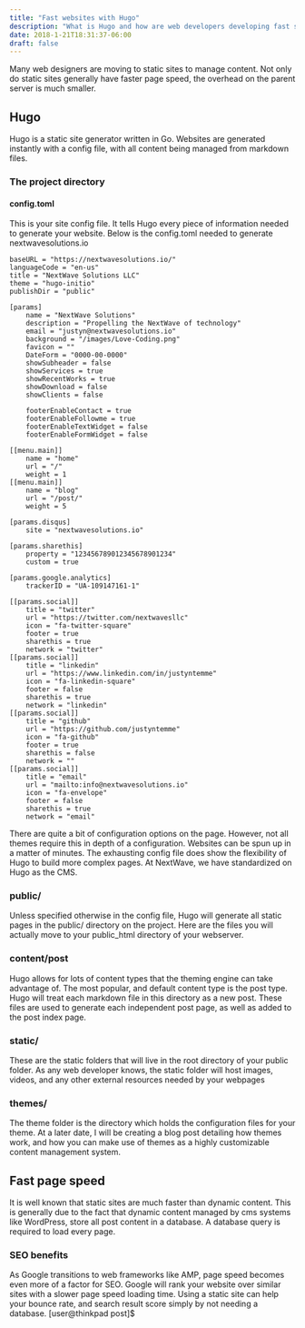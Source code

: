 ```yaml
---
title: "Fast websites with Hugo"
description: "What is Hugo and how are web developers developing fast static webpages in an instant?"
date: 2018-1-21T18:31:37-06:00
draft: false
---
```


Many web designers are moving to static sites to manage content. Not only do static sites generally have faster page speed, the overhead on the parent server is much smaller. 

## Hugo

Hugo is a static site generator written in Go. Websites are generated instantly with a config file, with all content being managed from markdown files.

### The project directory

#### config.toml

This is your site config file. It tells Hugo every piece of information needed to generate your website. Below is the config.toml needed to generate nextwavesolutions.io

~~~
baseURL = "https://nextwavesolutions.io/"
languageCode = "en-us"
title = "NextWave Solutions LLC"
theme = "hugo-initio"
publishDir = "public"

[params]
    name = "NextWave Solutions"
    description = "Propelling the NextWave of technology"
    email = "justyn@nextwavesolutions.io"
    background = "/images/Love-Coding.png"
    favicon = ""
    DateForm = "0000-00-0000"
    showSubheader = false
    showServices = true
    showRecentWorks = true
    showDownload = false
    showClients = false

    footerEnableContact = true
    footerEnableFollowme = true
    footerEnableTextWidget = false
    footerEnableFormWidget = false

[[menu.main]]
    name = "home"
    url = "/"
    weight = 1
[[menu.main]]
    name = "blog"
    url = "/post/"
    weight = 5

[params.disqus]
    site = "nextwavesolutions.io"

[params.sharethis]
    property = "123456789012345678901234"
    custom = true

[params.google.analytics]
    trackerID = "UA-109147161-1"

[[params.social]]
    title = "twitter"
    url = "https://twitter.com/nextwavesllc"
    icon = "fa-twitter-square"
    footer = true
    sharethis = true
    network = "twitter"
[[params.social]]
    title = "linkedin"
    url = "https://www.linkedin.com/in/justyntemme"
    icon = "fa-linkedin-square"
    footer = false
    sharethis = true
    network = "linkedin"
[[params.social]]
    title = "github"
    url = "https://github.com/justyntemme"
    icon = "fa-github"
    footer = true
    sharethis = false
    network = ""
[[params.social]]
    title = "email"
    url = "mailto:info@nextwavesolutions.io"
    icon = "fa-envelope"
    footer = false
    sharethis = true
    network = "email"

~~~ 

There are quite a bit of configuration options on the page. However, not all themes require this in depth of a configuration. Websites can be spun up in a matter of minutes. The exhausting config file does show the flexibility of Hugo to build more complex pages. At NextWave, we have standardized on Hugo as the CMS. 


### public/
Unless specified otherwise in the config file, Hugo will generate all static pages in the public/ directory on the project. Here are the files you will actually move to your public_html directory of your webserver.

### content/post
Hugo allows for lots of content types that the theming engine can take advantage of. The most popular, and default content type is the post type. Hugo will treat each markdown file in this directory as a new post. These files are used to generate each independent post page, as well as added to the post index page. 

### static/
These are the static folders that will live in the root directory of your public folder. As any web developer knows, the static folder will host images, videos, and any other external resources needed by your webpages

### themes/
The theme folder is the directory which holds the configuration files for your theme. At a later date, I will be creating a blog post detailing how themes work, and how you can make use of themes as a highly customizable content management system.

## Fast page speed
It is well known that static sites are much faster than dynamic content. This is generally due to the fact that dynamic content managed by cms systems like WordPress, store all post content in a database. A database query is required to load every page.

### SEO benefits
As Google transitions to web frameworks like AMP, page speed becomes even more of a factor for SEO. Google will rank your website over similar sites with a slower page speed loading time. Using a static site can help your bounce rate, and search result score simply by not needing a database.
[user@thinkpad post]$ 

